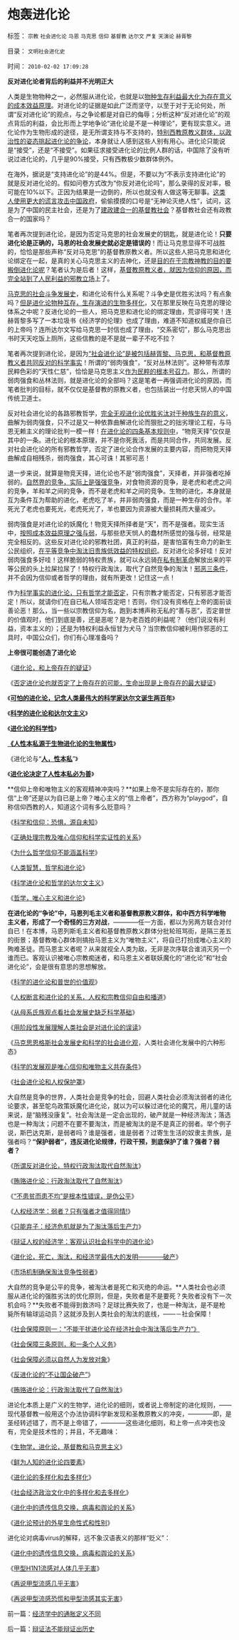 # 炮轰进化论

标签： `宗教` `社会进化论` `马恩` `马克思` `信仰` `基督教` `达尔文` `严复` `天演论` `赫胥黎` 

目录： `文明社会进化史`

时间： `2010-02-02 17:09:28`

**反对进化论者背后的利益并不光明正大**

人类是生物物种之一，必然服从进化论，也就是以[物种生存利益最大化为存在意义的成本效益原理](../../../2010/1/15/进化论本质规律就是成本效益定律.md)。对进化论的证据是如此广泛而坚守，以至于对于无论何处，所谓“反对进化论”的观点，与之争论都是对自已的侮辱；分析这种“反对进化论”的观点背后的利益，会比形而上学地争论“进化论是不是一种理论”，更有现实意义。进化论作为生物形成的途径，是无所谓支持与不支持的，[特别西教原教义群体，以政治性的姿态挑起进化论的争论](../../../2009/11/9/生物学，进化论，基督教和马克思主义.md)，本身就让人感到这些人别有用心。进化论只能说是“接受”，还是“不接受”。如果征求接受进化论的比例人群的话，中国除了没有听说过进化论的，几乎是90%接受，只有西教极少数群体例外。

在海外，据说是“支持进化论”的是44%。但是，不要以为“不表示支持进化论”的就是反对进化论的。假如问卷方式改为“你反对进化论吗”，那么录得的反对率，极可能在10%以下。正因为结果是一边倒的，所以也就没有人做这等无聊事。[这类人使用更大的谎言攻击中国政府](../../../2010/1/7/讲民主就协助政府普及民主意识.md)，偷偷摸摸的口号是“无神论灭绝人性”，试问，这是为了中国的民主社会，还是为了[建政建合一的基督教社会](../../../2009/6/14/西教信仰人士不应以传教为目的参与中国政治生活.md)？基督教社会还有政教合一的国家吗？

笔者再次提到进化论，是因为否定马克思的社会发展史的钥匙，就是进化论！**只要进化论是正确的，马恩的社会发展史就必定是错误的**！而让马克思显得不可战胜的，恰恰是那些声称“反对马克思”的基督教原教义者。所以这些人把马克思和进化论绑定在一起，是真的关心马克思主义的去神化，还是[目的在于宗教神教的目的要搬倒进化论呢](../../../2009/6/14/西教信仰人士不应以传教为目的参与中国政治生活.md)？笔者认为是后者！这样，[基督教原教义者，就因为信仰的原因，而完全站到了人民利益的邪教立场](../../../2009/11/5/没有天生的原罪，没有天生的原债.md)上了。

[马克思的社会斗争发展史](../../../2009/4/29/社会发展史观和科学的社会进化论.md)，和进化论有什么关系呢？斗争史是优胜劣汰吗？有点象吗？[但是进化论物种互存，生存演进的生物多样化](../../../2009/5/3/科学的社会进化论中的多样化和去多样化.md)，又在那里反映在马克思的理论体系之中呢？反进化论的一些人，把马克思和进化论的绑定理由，荒谬得可笑！连赫胥黎多写了一本垃圾书《经济学的伦理》也成了理由，难道不知道权威是你自已的上帝吗？连所达尔文写给马克思一封信也成了理由，“交系密切”，那么马克思出书时天天吃饭上厕所，这些信教的是不是就一辈子不吃不拉？

笔者再次提到进化论，是因为[“社会进化论”是被包括赫胥黎、马克思，和基督教原教义者共同反对的科学事实](http://blog.sina.com.cn/s/blog_5563a64d0100ey04.html)！所谓的“弱肉强食”，“反对丛林法则”。这种带有浓厚民粹色彩的“天性仁慈”，恰恰是马克思主义[作为民粹的根本号召力](../../../2009/9/24/为什么说民粹就是极左.md)。那么，所谓的弱肉强食和丛林法则，就是进化论的全部吗？这是笔者一再强调进化论的原因，而笔者批判的目标，就不仅仅是基督教的原教义者，也包括装出一付悲天悯人的中国传统卫道士。

反对社会进化论的各路邪教哲学，[完全无视进化论优胜劣汰对于种族生存的意义](../../../2009/2/21/进化论：死亡是为了生存，经济中的淘汰和破产.md)，曲解为弱肉强食，只不过是又一种依靠曲解进化论而狠批之的拙劣理论工程，与马恩无赖主义的理论批判一模一样！[在进化论的四条基本规则中](../../../2009/4/30/鲜为人知的完整进化论的四要素.md)，“物竞天择”仅仅是其中的一条。进化论的根本原理，并不是你死我活，而是共同合作，共同发展。反对社会进化论的所有邪教哲学，否定了进化论合作发展的主要内容，而把物竞天择曲解成自相残杀，弱肉强食，其心可诛！其邪可恶！

退一步来说，就算是物竞天择，进化论也不是“弱肉强食”，天择者，并非强者吃掉弱的。[自然界的竞争，实际上是强强竞争](../../../2009/2/7/人权经济学：弱者？只有强者才值得同情!.md)，对食物资源的竞争，是老虎和老虎之间的竞争，羊和羊之间的竞争，而不是老虎和羊之间的竞争。生物的进化，本身就是互为条件互为帮助的进化，老虎吃了羊，并非弱肉强食，而是一种生存的合作。羊死光了老虎也要死光，老虎死光了，羊也要因为资源被大量损耗而大量减少。

弱肉强食是对进化论的妖魔化！物竞天择所择者是“天”，而不是强者。现实生活中，[按照成本效益原理之强与弱](../../../2010/1/15/进化论本质规律就是成本效益定律.md)，与那些悲天悯人的蠢材所感觉的强与弱，经常是完全相反的。这些反对进化论的邪教社团，真正的利益，是害怕富有生命力的新生公民组织，[在平等竞争中淘汰旧贵族低效益的特权组织](http://darthvad.blog.sohu.com/132380995.html)。反对进化论多好哇！反对弱肉强食多好哇！这样脆弱的特权贵族，就可以永远骑[在私有制革命](http://blog.sina.com.cn/s/blog_5563a64d0100fr7q.html)解放出来的平等公民的头上拉屎拉尿了！特权行政淘汰，取代了自然竞争的淘汰！[邪恶三条件](../../../2010/1/30/邪恶的三个层次.md)，并不会因为信仰或者哲学的理由，就有所更改！记住这一点！

作为[科学事实的进化论，只有哲学才能否定](../../../2009/4/23/哲学，唯心主义和进化论.md)，只有宗教才能否定，只有邪恶才能否定！所以，就请你们在自已私人领域否定吧！否则，你们没有资格在上帝的面前谈善论恶！那么，当一些以宗教信仰为名，跑到本博声称无私的“善与恶”，否定普世的价值观时，他们到底是善，还是恶呢？是为老百姓的利益呢？（他们说没有利益，资本主义的）；还是为特权利益永恒甘为犬马？当宗教信仰被利用作邪恶的工具时，中国公众们，你们有心理准备吗？

**上帝很可能创造了进化论**

《[进化论，和上帝存在的疑证](../../../2009/11/17/上帝存在的科学疑证和政府的价值.md)》

《[否定进化论也就否定了上帝存在的可能，生命出现是上帝存在的最大疑证](../../../2009/11/18/谁“创造”了甲流？为什么说生命出现是上帝创造的疑证.md)》

《[**可怕的进化论，记念人类最伟大的科学家达尔文诞生两百年**](../../../2009/2/15/可怕的进化论：记念人类最伟大的科学家诞生200年.md)》

《[**科学的进化论和达尔文主义**](../../../2009/4/24/科学进化论和达尔文主义.md)》

《[**进化论的科学性**](../../../2009/2/18/进化论的科学性；回应马恩基督教的质难.md)》

[**《人性本私源于生物进化论的生物属性**](../../../2009/4/20/人性本私来源于生物进化论的生物属性.md)》

《进化论与“[**人，性本私**](../../../2009/4/21/人，性本私.md)”》

《[**进化论决定了人性本私必为善**](../../../2009/9/24/人性本私必为善.md)》

**信仰上帝和唯物主义的客观精神冲突吗？**如果上帝不是实际存在的，那你信“上帝”还是以为自已是上帝？唯心主义的“信上帝者”，西方称为“playgod”，自称信仰西教的人，知道这个词有多么贬意吗？

《[科学和信仰：恐惧，源自未知](../../../2008/12/29/恐惧，源自未知.md)》

《[正确处理宗教及唯心信仰和科学实证性的关系](../../../2009/6/9/正确处理宗教及唯心信仰和科学实证性的关系.md)》

《[为什么哲学信仰不能涵盖科学](../../../2009/6/1/为什么哲学信仰不能涵盖科学.md)》

《[人类智慧，哲学和进化论](../../../2009/4/23/哲学，唯心主义和进化论.md)》

《[科学进化论和哲学的达尔文主义](../../../2009/4/24/科学进化论和达尔文主义.md)》

《[哲学，唯心主义和进化论](../../../2009/4/23/哲学，唯心主义和进化论.md)》

**在进化论的“争论”中，马恩列毛主义者和基督教原教义群体，和中西方科学唯物主义者，形成了一个奇怪的三方对战**，————任一方面，都以为另两方联合对付自已！在本博，马恩列斯毛主义者和基督教原教义群体分批轮班骂街，是隔三差五的街景；基督教唯心群体则搞抬马恩主义为“唯物主义”，将自已打扮成唯心主义的殉难圣徒。而马恩主义者呢？从来就视全人类为敌，无非是次序联合谁消灭另一个谁而已。客观认识被唯心宗教痴迷者，和马恩主义者联妖魔化的“进化论”和“社会进化论”，会是很有意思的思想解放。

《[科学的进化论和普世的价值观](../../../2009/11/16/科学，进化论和普世价值观.md)》

《[人权断言和进化论的关系，人权和宗教信仰自由和播道](../../../2009/10/28/人权和宗教信仰自由和播道和启蒙.md)》

《[从母系氏族观点看社会发展史缺乏科学基础](../../../2009/4/27/从母系氏族观点看社会发展史缺乏科学根据.md)》

《[用阶段性发展理解人类社会是对进化论的误读](../../../2009/4/28/用阶段性社会发展史理解人类社会是误读社会进化.md)》

《[马克思恩格斯社会发展史和科学的社会进化观](../../../2009/4/29/社会发展史观和科学的社会进化论.md)，人类社会进化发展中的六种形态》

《[科学的发展观是唯心信仰和唯物主义共存条件](../../../2009/6/19/科学认知是唯心信仰和唯物主义共存条件.md)》

《[社会进化论和人权保护罩](http://blog.sina.com.cn/s/blog_5563a64d0100ey04.html)》

大自然是竞争的世界，人类社会是竞争的社会，回避人类社会必须淘汰弱者的进化论要求，甚至鸵鸟政策妖魔化进化论，就以为可以躲过进化论的魔咒，用儿童的话来说，是“脑残没康复”。社会淘汰是一定会出现的，破产就是一种经济淘汰；落选也是一种淘汰；问题不在要不要淘汰，而是被淘汰的是不是真正的弱者。举个例子说，斯巴达克斯，是弱者吗？谁是强者，谁是弱者？过寄生生活的奴隶主贵族，是强者吗？**“保护弱者”，违反进化论规律，行政干预，到底保护了谁？强者？弱者？**

《[所谓反对进化论，特权行政淘汰取代自然淘汰](http://darthvad.blog.sohu.com/132380995.html)》

《[贿赂进化论：行政淘汰取代了自然淘汰](../../../2009/4/23/哲学，唯心主义和进化论.md)》

《[“不患贫而患不均”是根本性错误，是伪公平](../../../2009/2/7/“不患贫而患不均”是伪公平，是特权化，社会等级化.md)》

《[人权经济学：弱者？只有强者才值得同情!](../../../2009/2/7/人权经济学：弱者？只有强者才值得同情!.md)》

《[只能弃子：经济危机就是为了淘汰落后生产力](../../../2009/2/13/财政和金融双料危机共振.md)》

《[辩证人权的经济学：客观认识社会科学中的进化论](../../../2009/2/10/理直气壮做好人，快快乐乐赚大钱.md)》

《[进化论，死亡，淘汰，和经济学最伟大的发明————破产](../../../2009/2/21/进化论：死亡是为了生存，经济中的淘汰和破产.md)》

《[市场机制确保淘汰竞争性弱者](../../../2009/2/7/进化论：市场机制确保淘汰竞争性弱者.md)》

大自然的竞争是公平的竞争，被淘汰者是死亡和灭绝的命运。**人类社会也必须服从进化论的强胜劣汰的优化原则，但是，失败者是不是要死？失败者没有下一次机会吗？**失败者不能得到救济吗？足球比赛失败了，也是一种淘汰，是不是枪毙所有输球运动员？这就涉及到人类社会的淘汰的底线，——－社会保障！

《[社会保障原则一：“不能干扰进化论在经济社会中淘汰落后生产力”》](../../../2009/2/21/社会保障原则之“不能干扰进化论”.md)

《[社会保障三条原则，和一条个人义务](../../../2009/2/26/社会保障有三个原则一种义务.md)》

《[社会保障必须以自然人为发放对象](../../../2009/2/22/社会保障必须以自然人为基础对象发放.md)》

《[反进化论的“不让国企破产”](../../../2009/2/25/企业破产之人道主义，国道主义，老板道主义关系.md)》

《[贿赂进化论：行政淘汰取代了自然淘汰](../../../2009/4/23/哲学，唯心主义和进化论.md)》

进论化本质上是广义的生物学，进化论的细则，或者说上帝制定的进化规则，——现代基督教一般用这个办法协调科学新发现和圣教原教义的冲突，————即，是圣经转述错了，而不是上帝错了，————这些进化细则，和上帝一点冲突也没有，完全是技术性的；并且，不无趣味：

《[生物学，进化论，基督教和马克思主义](../../../2009/11/9/生物学，进化论，基督教和马克思主义.md)》

《[鲜为人知的进化论四要素](../../../2009/4/30/鲜为人知的完整进化论的四要素.md)》

《[进化论的多样化和去多样化](../../../2009/5/2/进化论的多样化和去多样化.md)》

《[社会经济政治文化中的多样化和去多样化](../../../2009/5/3/科学的社会进化论中的多样化和去多样化.md)》

《[进化中的遗传信息交换，病毒和舆论的关系](../../../2009/5/4/进化中的遗传信息交换，病毒和舆论的关系.md)》

《[进化论预计的外星生命性式和性别](../../../2009/11/4/进化论预计的外星生命性式和性别，仅仅是预言吗.md)》

进化论对病毒virus的解释，远不象汉语表义的那样“贬义”：

《[进化中的遗传信息交换，病毒和舆论的关系](../../../2009/5/4/进化中的遗传信息交换，病毒和舆论的关系.md)》

《[甲型H1N1流感对人体几乎无害](../../../2009/5/12/甲型H1N1型流感对人体几乎无害.md)》

《[再说甲型流感几乎无害](../../../2009/5/14/再说甲型流感对人体几乎无害.md)》

《[再说甲型流感恐慌和甲型流感其实无害](../../../2009/11/18/谁“创造”了甲流？为什么说生命出现是上帝创造的疑证.md)》



前一篇：[经济学中的通胀定义不同](../../../2010/2/2/经济学中的通胀定义不同.md)

后一篇：[辩证法不能辩证出历史](../../../2010/2/2/辩证法不能辩证出历史.md)